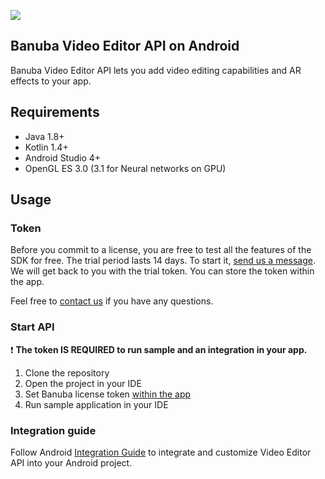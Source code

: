 [![](https://www.banuba.com/hubfs/Banuba_November2018/Images/Banuba%20SDK.png)](https://www.banuba.com/video-editor-sdk)

## Banuba Video Editor API on Android  
Banuba Video Editor API lets you add video editing capabilities and AR effects to your app.  

## Requirements
- Java 1.8+
- Kotlin 1.4+
- Android Studio 4+
- OpenGL ES 3.0 (3.1 for Neural networks on GPU)

## Usage
### Token
Before you commit to a license, you are free to test all the features of the SDK for free. The trial period lasts 14 days. To start it, [send us a message](https://www.banuba.com/video-editor-sdk#form).  
We will get back to you with the trial token.
You can store the token within the app.

Feel free to [contact us](https://www.banuba.com/faq/kb-tickets/new) if you have any questions.

### Start API
:exclamation: __The token **IS REQUIRED** to run sample and an integration in your app.__

1. Clone the repository
2. Open the project in your IDE
3. Set Banuba license token [within the app](https://github.com/Banuba/ve-api-android-integration-sample/blob/main/app/src/main/java/com/banuba/example/videoeditor/SampleApp.kt#L14)
4. Run sample application in your IDE

### Integration guide
Follow Android [Integration Guide](mddocs/integration.md) to integrate and customize Video Editor API into your Android project.
